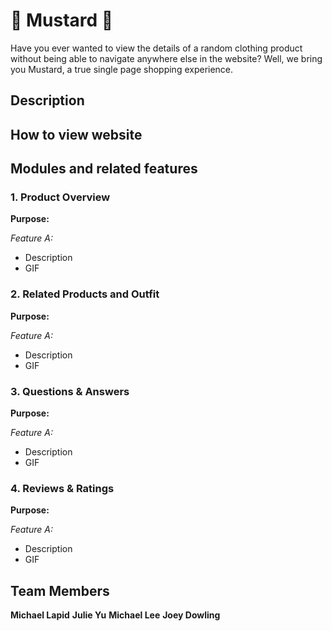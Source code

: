 # 🌭 Mustard 🌭

Have you ever wanted to view the details of a random clothing product without being able to navigate anywhere else in the website? Well, we bring you Mustard, a true single page shopping experience.

## Description

## How to view website

## Modules and related features

### 1. Product Overview
**Purpose:**

*Feature A:*
* Description
* GIF

### 2. Related Products and Outfit
**Purpose:**

*Feature A:*
* Description
* GIF

### 3. Questions & Answers
**Purpose:**

*Feature A:*
* Description
* GIF

### 4. Reviews & Ratings
**Purpose:**

*Feature A:*
* Description
* GIF

## Team Members
**Michael Lapid**
**Julie Yu**
**Michael Lee**
**Joey Dowling**
